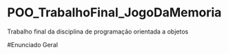 # POO_TrabalhoFinal_JogoDaMemoria
Trabalho final da disciplina de programação orientada a objetos

#Enunciado Geral
